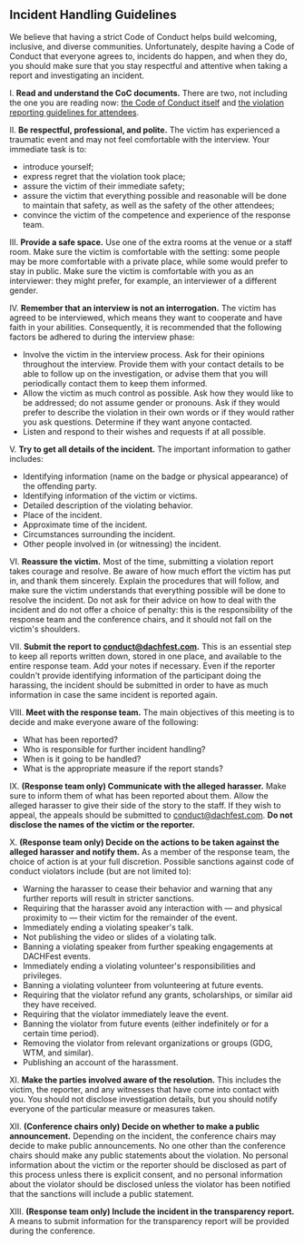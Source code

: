 ## Incident Handling Guidelines

We believe that having a strict Code of Conduct helps build welcoming, inclusive, and diverse communities. Unfortunately, despite having a Code of Conduct that everyone agrees to, incidents do happen, and when they do, you should make sure that you stay respectful and attentive when taking a report and investigating an incident.

I. **Read and understand the CoC documents.** There are two, not including the one you are reading now: [the Code of Conduct itself](/conduct) and [the violation reporting guidelines for attendees](/violation-reporting).

II. **Be respectful, professional, and polite.** The victim has experienced a traumatic event and may not feel comfortable with the interview. Your immediate task is to:

* introduce yourself;
* express regret that the violation took place;
* assure the victim of their immediate safety;
* assure the victim that everything possible and reasonable will be done to maintain that safety, as well as the safety of the other attendees;
* convince the victim of the competence and experience of the response team.

III. **Provide a safe space.** Use one of the extra rooms at the venue or a staff room. Make sure the victim is comfortable with the setting: some people may be more comfortable with a private place, while some would prefer to stay in public. Make sure the victim is comfortable with you as an interviewer: they might prefer, for example, an interviewer of a different gender.

IV. **Remember that an interview is not an interrogation.** The victim has agreed to be interviewed, which means they want to cooperate and have faith in your abilities. Consequently, it is recommended that the following factors be adhered to during the interview phase:

* Involve the victim in the interview process. Ask for their opinions throughout the interview. Provide them with your contact details to be able to follow up on the investigation, or advise them that you will periodically contact them to keep them informed.
* Allow the victim as much control as possible. Ask how they would like to be addressed; do not assume gender or pronouns. Ask if they would prefer to describe the violation in their own words or if they would rather you ask questions. Determine if they want anyone contacted.
* Listen and respond to their wishes and requests if at all possible.

V. **Try to get all details of the incident.** The important information to gather includes:

* Identifying information (name on the badge or physical appearance) of the offending party.
* Identifying information of the victim or victims.
* Detailed description of the violating behavior.
* Place of the incident.
* Approximate time of the incident.
* Circumstances surrounding the incident.
* Other people involved in (or witnessing) the incident.

VI. **Reassure the victim.** Most of the time, submitting a violation report takes courage and resolve. Be aware of how much effort the victim has put in, and thank them sincerely. Explain the procedures that will follow, and make sure the victim understands that everything possible will be done to resolve the incident. Do not ask for their advice on how to deal with the incident and do not offer a choice of penalty: this is the responsibility of the response team and the conference chairs, and it should not fall on the victim's shoulders.

VII. **Submit the report to conduct@dachfest.com.** This is an essential step to keep all reports written down, stored in one place, and available to the entire response team. Add your notes if necessary. Even if the reporter couldn't provide identifying information of the participant doing the harassing, the incident should be submitted in order to have as much information in case the same incident is reported again.

VIII. **Meet with the response team.** The main objectives of this meeting is to decide and make everyone aware of the following:

* What has been reported?
* Who is responsible for further incident handling?
* When is it going to be handled?
* What is the appropriate measure if the report stands?

IX. **(Response team only) Communicate with the alleged harasser.** Make sure to inform them of what has been reported about them. Allow the alleged harasser to give their side of the story to the staff. If they wish to appeal, the appeals should be submitted to conduct@dachfest.com. **Do not disclose the names of the victim or the reporter.**

X. **(Response team only) Decide on the actions to be taken against the alleged harasser and notify them.** As a member of the response team, the choice of action is at your full discretion. Possible sanctions against code of conduct violators include (but are not limited to):

* Warning the harasser to cease their behavior and warning that any further reports will result in stricter sanctions.
* Requiring that the harasser avoid any interaction with — and physical proximity to — their victim for the remainder of the event.
* Immediately ending a violating speaker's talk.
* Not publishing the video or slides of a violating talk.
* Banning a violating speaker from further speaking engagements at DACHFest events.
* Immediately ending a violating volunteer's responsibilities and privileges.
* Banning a violating volunteer from volunteering at future events.
* Requiring that the violator refund any grants, scholarships, or similar aid they have received.
* Requiring that the violator immediately leave the event.
* Banning the violator from future events (either indefinitely or for a certain time period).
* Removing the violator from relevant organizations or groups (GDG, WTM, and similar).
* Publishing an account of the harassment.

XI. **Make the parties involved aware of the resolution.** This includes the victim, the reporter, and any witnesses that have come into contact with you. You should not disclose investigation details, but you should notify everyone of the particular measure or measures taken.

XII. **(Conference chairs only) Decide on whether to make a public announcement.** Depending on the incident, the conference chairs may decide to make public announcements. No one other than the conference chairs should make any public statements about the violation. No personal information about the victim or the reporter should be disclosed as part of this process unless there is explicit consent, and no personal information about the violator should be disclosed unless the violator has been notified that the sanctions will include a public statement.

XIII. **(Response team only) Include the incident in the transparency report.** A means to submit information for the transparency report will be provided during the conference.

